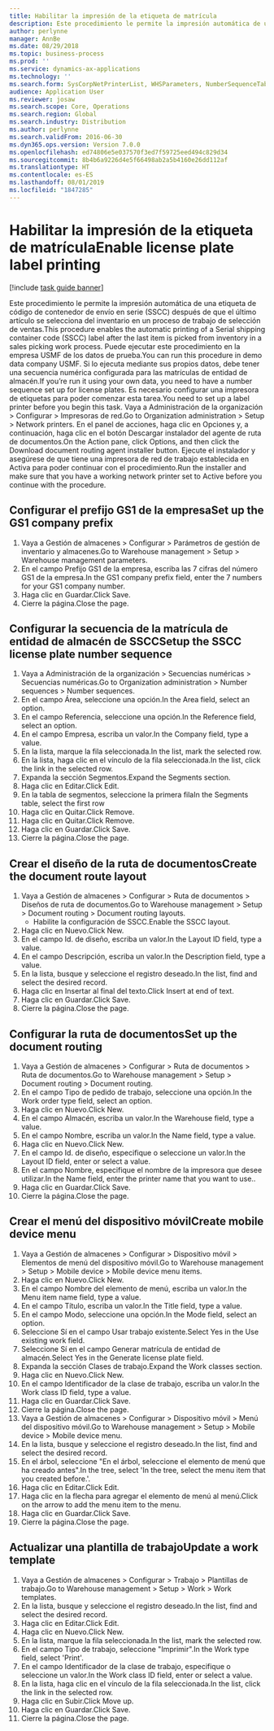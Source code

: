 ```yaml
---
title: Habilitar la impresión de la etiqueta de matrícula
description: Este procedimiento le permite la impresión automática de una etiqueta de código de contenedor de envío en serie (SSCC) después de que el último artículo se selecciona del inventario en un proceso de trabajo de selección de ventas.
author: perlynne
manager: AnnBe
ms.date: 08/29/2018
ms.topic: business-process
ms.prod: ''
ms.service: dynamics-ax-applications
ms.technology: ''
ms.search.form: SysCorpNetPrinterList, WHSParameters, NumberSequenceTableListPage, NumberSequenceDetails, WHSDocumentRoutingLayout, WHSDocumentRouting, WHSRFMenuItem, WHSRFMenu, WHSWorkTemplateTable
audience: Application User
ms.reviewer: josaw
ms.search.scope: Core, Operations
ms.search.region: Global
ms.search.industry: Distribution
ms.author: perlynne
ms.search.validFrom: 2016-06-30
ms.dyn365.ops.version: Version 7.0.0
ms.openlocfilehash: ed74806e5e037570f3ed7f59725eed494c829d34
ms.sourcegitcommit: 8b4b6a9226d4e5f66498ab2a5b4160e26dd112af
ms.translationtype: HT
ms.contentlocale: es-ES
ms.lasthandoff: 08/01/2019
ms.locfileid: "1847285"
---
```

# <a name="enable-license-plate-label-printing"></a><span data-ttu-id="866ac-103">Habilitar la impresión de la etiqueta de matrícula</span><span class="sxs-lookup"><span data-stu-id="866ac-103">Enable license plate label printing</span></span>

[!include [task guide banner](../../includes/task-guide-banner.md)]

<span data-ttu-id="866ac-104">Este procedimiento le permite la impresión automática de una etiqueta de código de contenedor de envío en serie (SSCC) después de que el último artículo se selecciona del inventario en un proceso de trabajo de selección de ventas.</span><span class="sxs-lookup"><span data-stu-id="866ac-104">This procedure enables the automatic printing of a Serial shipping container code (SSCC) label after the last item is picked from inventory in a sales picking work process.</span></span> <span data-ttu-id="866ac-105">Puede ejecutar este procedimiento en la empresa USMF de los datos de prueba.</span><span class="sxs-lookup"><span data-stu-id="866ac-105">You can run this procedure in demo data company USMF.</span></span> <span data-ttu-id="866ac-106">Si lo ejecuta mediante sus propios datos, debe tener una secuencia numérica configurada para las matrículas de entidad de almacén.</span><span class="sxs-lookup"><span data-stu-id="866ac-106">If you’re run it using your own data, you need to have a number sequence set up for license plates.</span></span> <span data-ttu-id="866ac-107">Es necesario configurar una impresora de etiquetas para poder comenzar esta tarea.</span><span class="sxs-lookup"><span data-stu-id="866ac-107">You need to set up a label printer before you begin this task.</span></span> <span data-ttu-id="866ac-108">Vaya a Administración de la organización > Configurar > Impresoras de red.</span><span class="sxs-lookup"><span data-stu-id="866ac-108">Go to Organization administration > Setup > Network printers.</span></span> <span data-ttu-id="866ac-109">En el panel de acciones, haga clic en Opciones y, a continuación, haga clic en el botón Descargar instalador del agente de ruta de documentos.</span><span class="sxs-lookup"><span data-stu-id="866ac-109">On the Action pane, click Options, and then click the Download document routing agent installer button.</span></span> <span data-ttu-id="866ac-110">Ejecute el instalador y asegúrese de que tiene una impresora de red de trabajo establecida en Activa para poder continuar con el procedimiento.</span><span class="sxs-lookup"><span data-stu-id="866ac-110">Run the installer and make sure that you have a working network printer set to Active before you continue with the procedure.</span></span>


## <a name="set-up-the-gs1-company-prefix"></a><span data-ttu-id="866ac-111">Configurar el prefijo GS1 de la empresa</span><span class="sxs-lookup"><span data-stu-id="866ac-111">Set up the GS1 company prefix</span></span>
1. <span data-ttu-id="866ac-112">Vaya a Gestión de almacenes > Configurar > Parámetros de gestión de inventario y almacenes.</span><span class="sxs-lookup"><span data-stu-id="866ac-112">Go to Warehouse management > Setup > Warehouse management parameters.</span></span>
2. <span data-ttu-id="866ac-113">En el campo Prefijo GS1 de la empresa, escriba las 7 cifras del número GS1 de la empresa.</span><span class="sxs-lookup"><span data-stu-id="866ac-113">In the GS1 company prefix field, enter the 7 numbers for your GS1 company number.</span></span>
3. <span data-ttu-id="866ac-114">Haga clic en Guardar.</span><span class="sxs-lookup"><span data-stu-id="866ac-114">Click Save.</span></span>
4. <span data-ttu-id="866ac-115">Cierre la página.</span><span class="sxs-lookup"><span data-stu-id="866ac-115">Close the page.</span></span>

## <a name="setup-the-sscc-license-plate-number-sequence"></a><span data-ttu-id="866ac-116">Configurar la secuencia de la matrícula de entidad de almacén de SSCC</span><span class="sxs-lookup"><span data-stu-id="866ac-116">Setup the SSCC license plate number sequence</span></span>
1. <span data-ttu-id="866ac-117">Vaya a Administración de la organización > Secuencias numéricas > Secuencias numéricas.</span><span class="sxs-lookup"><span data-stu-id="866ac-117">Go to Organization administration > Number sequences > Number sequences.</span></span>
2. <span data-ttu-id="866ac-118">En el campo Área, seleccione una opción.</span><span class="sxs-lookup"><span data-stu-id="866ac-118">In the Area field, select an option.</span></span>
3. <span data-ttu-id="866ac-119">En el campo Referencia, seleccione una opción.</span><span class="sxs-lookup"><span data-stu-id="866ac-119">In the Reference field, select an option.</span></span>
4. <span data-ttu-id="866ac-120">En el campo Empresa, escriba un valor.</span><span class="sxs-lookup"><span data-stu-id="866ac-120">In the Company field, type a value.</span></span>
5. <span data-ttu-id="866ac-121">En la lista, marque la fila seleccionada.</span><span class="sxs-lookup"><span data-stu-id="866ac-121">In the list, mark the selected row.</span></span>
6. <span data-ttu-id="866ac-122">En la lista, haga clic en el vínculo de la fila seleccionada.</span><span class="sxs-lookup"><span data-stu-id="866ac-122">In the list, click the link in the selected row.</span></span>
7. <span data-ttu-id="866ac-123">Expanda la sección Segmentos.</span><span class="sxs-lookup"><span data-stu-id="866ac-123">Expand the Segments section.</span></span>
8. <span data-ttu-id="866ac-124">Haga clic en Editar.</span><span class="sxs-lookup"><span data-stu-id="866ac-124">Click Edit.</span></span>
9. <span data-ttu-id="866ac-125">En la tabla de segmentos, seleccione la primera fila</span><span class="sxs-lookup"><span data-stu-id="866ac-125">In the Segments table, select the first row</span></span>
10. <span data-ttu-id="866ac-126">Haga clic en Quitar.</span><span class="sxs-lookup"><span data-stu-id="866ac-126">Click Remove.</span></span>
11. <span data-ttu-id="866ac-127">Haga clic en Quitar.</span><span class="sxs-lookup"><span data-stu-id="866ac-127">Click Remove.</span></span>
12. <span data-ttu-id="866ac-128">Haga clic en Guardar.</span><span class="sxs-lookup"><span data-stu-id="866ac-128">Click Save.</span></span>
13. <span data-ttu-id="866ac-129">Cierre la página.</span><span class="sxs-lookup"><span data-stu-id="866ac-129">Close the page.</span></span>

## <a name="create-the-document-route-layout"></a><span data-ttu-id="866ac-130">Crear el diseño de la ruta de documentos</span><span class="sxs-lookup"><span data-stu-id="866ac-130">Create the document route layout</span></span>
1. <span data-ttu-id="866ac-131">Vaya a Gestión de almacenes > Configurar > Ruta de documentos > Diseños de ruta de documentos.</span><span class="sxs-lookup"><span data-stu-id="866ac-131">Go to Warehouse management > Setup > Document routing > Document routing layouts.</span></span>
    * <span data-ttu-id="866ac-132">Habilite la configuración de SSCC.</span><span class="sxs-lookup"><span data-stu-id="866ac-132">Enable the SSCC layout.</span></span>  
2. <span data-ttu-id="866ac-133">Haga clic en Nuevo.</span><span class="sxs-lookup"><span data-stu-id="866ac-133">Click New.</span></span>
3. <span data-ttu-id="866ac-134">En el campo Id. de diseño, escriba un valor.</span><span class="sxs-lookup"><span data-stu-id="866ac-134">In the Layout ID field, type a value.</span></span>
4. <span data-ttu-id="866ac-135">En el campo Descripción, escriba un valor.</span><span class="sxs-lookup"><span data-stu-id="866ac-135">In the Description field, type a value.</span></span>
5. <span data-ttu-id="866ac-136">En la lista, busque y seleccione el registro deseado.</span><span class="sxs-lookup"><span data-stu-id="866ac-136">In the list, find and select the desired record.</span></span>
6. <span data-ttu-id="866ac-137">Haga clic en Insertar al final del texto.</span><span class="sxs-lookup"><span data-stu-id="866ac-137">Click Insert at end of text.</span></span>
7. <span data-ttu-id="866ac-138">Haga clic en Guardar.</span><span class="sxs-lookup"><span data-stu-id="866ac-138">Click Save.</span></span>
8. <span data-ttu-id="866ac-139">Cierre la página.</span><span class="sxs-lookup"><span data-stu-id="866ac-139">Close the page.</span></span>

## <a name="set-up-the-document-routing"></a><span data-ttu-id="866ac-140">Configurar la ruta de documentos</span><span class="sxs-lookup"><span data-stu-id="866ac-140">Set up the document routing</span></span>
1. <span data-ttu-id="866ac-141">Vaya a Gestión de almacenes > Configurar > Ruta de documentos > Ruta de documentos.</span><span class="sxs-lookup"><span data-stu-id="866ac-141">Go to Warehouse management > Setup > Document routing > Document routing.</span></span>
2. <span data-ttu-id="866ac-142">En el campo Tipo de pedido de trabajo, seleccione una opción.</span><span class="sxs-lookup"><span data-stu-id="866ac-142">In the Work order type field, select an option.</span></span>
3. <span data-ttu-id="866ac-143">Haga clic en Nuevo.</span><span class="sxs-lookup"><span data-stu-id="866ac-143">Click New.</span></span>
4. <span data-ttu-id="866ac-144">En el campo Almacén, escriba un valor.</span><span class="sxs-lookup"><span data-stu-id="866ac-144">In the Warehouse field, type a value.</span></span>
5. <span data-ttu-id="866ac-145">En el campo Nombre, escriba un valor.</span><span class="sxs-lookup"><span data-stu-id="866ac-145">In the Name field, type a value.</span></span>
6. <span data-ttu-id="866ac-146">Haga clic en Nuevo.</span><span class="sxs-lookup"><span data-stu-id="866ac-146">Click New.</span></span>
7. <span data-ttu-id="866ac-147">En el campo Id. de diseño, especifique o seleccione un valor.</span><span class="sxs-lookup"><span data-stu-id="866ac-147">In the Layout ID field, enter or select a value.</span></span>
8. <span data-ttu-id="866ac-148">En el campo Nombre, especifique el nombre de la impresora que desee utilizar.</span><span class="sxs-lookup"><span data-stu-id="866ac-148">In the Name field, enter the printer name that you want to use..</span></span>
9. <span data-ttu-id="866ac-149">Haga clic en Guardar.</span><span class="sxs-lookup"><span data-stu-id="866ac-149">Click Save.</span></span>
10. <span data-ttu-id="866ac-150">Cierre la página.</span><span class="sxs-lookup"><span data-stu-id="866ac-150">Close the page.</span></span>

## <a name="create-mobile-device-menu"></a><span data-ttu-id="866ac-151">Crear el menú del dispositivo móvil</span><span class="sxs-lookup"><span data-stu-id="866ac-151">Create mobile device menu</span></span>
1. <span data-ttu-id="866ac-152">Vaya a Gestión de almacenes > Configurar > Dispositivo móvil > Elementos de menú del dispositivo móvil.</span><span class="sxs-lookup"><span data-stu-id="866ac-152">Go to Warehouse management > Setup > Mobile device > Mobile device menu items.</span></span>
2. <span data-ttu-id="866ac-153">Haga clic en Nuevo.</span><span class="sxs-lookup"><span data-stu-id="866ac-153">Click New.</span></span>
3. <span data-ttu-id="866ac-154">En el campo Nombre del elemento de menú, escriba un valor.</span><span class="sxs-lookup"><span data-stu-id="866ac-154">In the Menu item name field, type a value.</span></span>
4. <span data-ttu-id="866ac-155">En el campo Título, escriba un valor.</span><span class="sxs-lookup"><span data-stu-id="866ac-155">In the Title field, type a value.</span></span>
5. <span data-ttu-id="866ac-156">En el campo Modo, seleccione una opción.</span><span class="sxs-lookup"><span data-stu-id="866ac-156">In the Mode field, select an option.</span></span>
6. <span data-ttu-id="866ac-157">Seleccione Sí en el campo Usar trabajo existente.</span><span class="sxs-lookup"><span data-stu-id="866ac-157">Select Yes in the Use existing work field.</span></span>
7. <span data-ttu-id="866ac-158">Seleccione Sí en el campo Generar matrícula de entidad de almacén.</span><span class="sxs-lookup"><span data-stu-id="866ac-158">Select Yes in the Generate license plate field.</span></span>
8. <span data-ttu-id="866ac-159">Expanda la sección Clases de trabajo.</span><span class="sxs-lookup"><span data-stu-id="866ac-159">Expand the Work classes section.</span></span>
9. <span data-ttu-id="866ac-160">Haga clic en Nuevo.</span><span class="sxs-lookup"><span data-stu-id="866ac-160">Click New.</span></span>
10. <span data-ttu-id="866ac-161">En el campo Identificador de la clase de trabajo, escriba un valor.</span><span class="sxs-lookup"><span data-stu-id="866ac-161">In the Work class ID field, type a value.</span></span>
11. <span data-ttu-id="866ac-162">Haga clic en Guardar.</span><span class="sxs-lookup"><span data-stu-id="866ac-162">Click Save.</span></span>
12. <span data-ttu-id="866ac-163">Cierre la página.</span><span class="sxs-lookup"><span data-stu-id="866ac-163">Close the page.</span></span>
13. <span data-ttu-id="866ac-164">Vaya a Gestión de almacenes > Configurar > Dispositivo móvil > Menú del dispositivo móvil.</span><span class="sxs-lookup"><span data-stu-id="866ac-164">Go to Warehouse management > Setup > Mobile device > Mobile device menu.</span></span>
14. <span data-ttu-id="866ac-165">En la lista, busque y seleccione el registro deseado.</span><span class="sxs-lookup"><span data-stu-id="866ac-165">In the list, find and select the desired record.</span></span>
15. <span data-ttu-id="866ac-166">En el árbol, seleccione "En el árbol, seleccione el elemento de menú que ha creado antes".</span><span class="sxs-lookup"><span data-stu-id="866ac-166">In the tree, select 'In the tree, select the menu item that you created before.'.</span></span>
16. <span data-ttu-id="866ac-167">Haga clic en Editar.</span><span class="sxs-lookup"><span data-stu-id="866ac-167">Click Edit.</span></span>
17. <span data-ttu-id="866ac-168">Haga clic en la flecha para agregar el elemento de menú al menú.</span><span class="sxs-lookup"><span data-stu-id="866ac-168">Click on the arrow to add the menu item to the menu.</span></span>
18. <span data-ttu-id="866ac-169">Haga clic en Guardar.</span><span class="sxs-lookup"><span data-stu-id="866ac-169">Click Save.</span></span>
19. <span data-ttu-id="866ac-170">Cierre la página.</span><span class="sxs-lookup"><span data-stu-id="866ac-170">Close the page.</span></span>

## <a name="update-a-work-template"></a><span data-ttu-id="866ac-171">Actualizar una plantilla de trabajo</span><span class="sxs-lookup"><span data-stu-id="866ac-171">Update a work template</span></span>
1. <span data-ttu-id="866ac-172">Vaya a Gestión de almacenes > Configurar > Trabajo > Plantillas de trabajo.</span><span class="sxs-lookup"><span data-stu-id="866ac-172">Go to Warehouse management > Setup > Work > Work templates.</span></span>
2. <span data-ttu-id="866ac-173">En la lista, busque y seleccione el registro deseado.</span><span class="sxs-lookup"><span data-stu-id="866ac-173">In the list, find and select the desired record.</span></span>
3. <span data-ttu-id="866ac-174">Haga clic en Editar.</span><span class="sxs-lookup"><span data-stu-id="866ac-174">Click Edit.</span></span>
4. <span data-ttu-id="866ac-175">Haga clic en Nuevo.</span><span class="sxs-lookup"><span data-stu-id="866ac-175">Click New.</span></span>
5. <span data-ttu-id="866ac-176">En la lista, marque la fila seleccionada.</span><span class="sxs-lookup"><span data-stu-id="866ac-176">In the list, mark the selected row.</span></span>
6. <span data-ttu-id="866ac-177">En el campo Tipo de trabajo, seleccione "Imprimir".</span><span class="sxs-lookup"><span data-stu-id="866ac-177">In the Work type field, select 'Print'.</span></span>
7. <span data-ttu-id="866ac-178">En el campo Identificador de la clase de trabajo, especifique o seleccione un valor.</span><span class="sxs-lookup"><span data-stu-id="866ac-178">In the Work class ID field, enter or select a value.</span></span>
8. <span data-ttu-id="866ac-179">En la lista, haga clic en el vínculo de la fila seleccionada.</span><span class="sxs-lookup"><span data-stu-id="866ac-179">In the list, click the link in the selected row.</span></span>
9. <span data-ttu-id="866ac-180">Haga clic en Subir.</span><span class="sxs-lookup"><span data-stu-id="866ac-180">Click Move up.</span></span>
10. <span data-ttu-id="866ac-181">Haga clic en Guardar.</span><span class="sxs-lookup"><span data-stu-id="866ac-181">Click Save.</span></span>
11. <span data-ttu-id="866ac-182">Cierre la página.</span><span class="sxs-lookup"><span data-stu-id="866ac-182">Close the page.</span></span>

